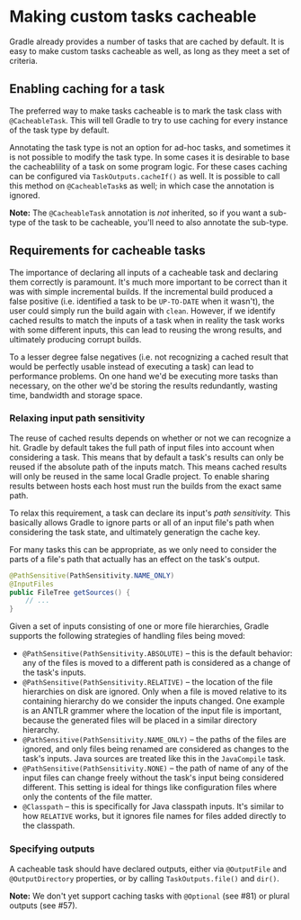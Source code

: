 # Making custom tasks cacheable

Gradle already provides a number of tasks that are cached by default. It is easy to make custom tasks cacheable as well, as long as they meet a set of criteria.

## Enabling caching for a task

The preferred way to make tasks cacheable is to mark the task class with `@CacheableTask`. This will tell Gradle to try to use caching for every instance of the task type by default.

Annotating the task type is not an option for ad-hoc tasks, and sometimes it is not possible to modify the task type. In some cases it is desirable to base the cacheablility of a task on some program logic. For these cases caching can be configured via `TaskOutputs.cacheIf()` as well. It is possible to call this method on `@CacheableTask`s as well; in which case the annotation is ignored.

**Note:** The `@CacheableTask` annotation is _not_ inherited, so if you want a sub-type of the task to be cacheable, you'll need to also annotate the sub-type.

## Requirements for cacheable tasks

The importance of declaring all inputs of a cacheable task and declaring them correctly is paramount. It's much more important to be correct than it was with simple incremental builds. If the incremental build produced a false positive (i.e. identified a task to be `UP-TO-DATE` when it wasn't), the user could simply run the build again with `clean`. However, if we identify cached results to match the inputs of a task when in reality the task works with some different inputs, this can lead to reusing the wrong results, and ultimately producing corrupt builds.

To a lesser degree false negatives (i.e. not recognizing a cached result that would be perfectly usable instead of executing a task) can lead to performance problems. On one hand we'd be executing more tasks than necessary, on the other we'd be storing the results redundantly, wasting time, bandwidth and storage space.

### Relaxing input path sensitivity

The reuse of cached results depends on whether or not we can recognize a hit. Gradle by default takes the full path of input files into account when considering a task. This means that by default a task's results can only be reused if the absolute path of the inputs match. This means cached results will only be reused in the same local Gradle project. To enable sharing results between hosts each host must run the builds from the exact same path.

To relax this requirement, a task can declare its input's _path sensitivity._ This basically allows Gradle to ignore parts or all of an input file's path when considering the task state, and ultimately generatign the cache key.

For many tasks this can be appropriate, as we only need to consider the parts of a file's path that actually has an effect on the task's output.

```java
@PathSensitive(PathSensitivity.NAME_ONLY)
@InputFiles
public FileTree getSources() {
	// ...
}
```

Given a set of inputs consisting of one or more file hierarchies, Gradle supports the following strategies of handling files being moved:

* `@PathSensitive(PathSensitivity.ABSOLUTE)` – this is the default behavior: any of the files is moved to a different path is considered as a change of the task's inputs.
* `@PathSensitive(PathSensitivity.RELATIVE)` – the location of the file hierarchies on disk are ignored. Only when a file is moved relative to its containing hierarchy do we consider the inputs changed. One example is an ANTLR grammer where the location of the input file is important, because the generated files will be placed in a similar directory hierarchy.
* `@PathSensitive(PathSensitivity.NAME_ONLY)` – the paths of the files are ignored, and only files being renamed are considered as changes to the task's inputs. Java sources are treated like this in the `JavaCompile` task.
* `@PathSensitive(PathSensitivity.NONE)` – the path of name of any of the input files can change freely without the task's input being considered different. This setting is ideal for things like configuration files where only the contents of the file matter.
* `@Classpath` – this is specifically for Java classpath inputs. It's similar to how `RELATIVE` works, but it ignores file names for files added directly to the classpath.


### Specifying outputs

A cacheable task should have declared outputs, either via `@OutputFile` and `@OutputDirectory` properties, or by calling `TaskOutputs.file()` and `dir()`.

**Note:** We don't yet support caching tasks with `@Optional` (see #81) or plural outputs (see #57).

